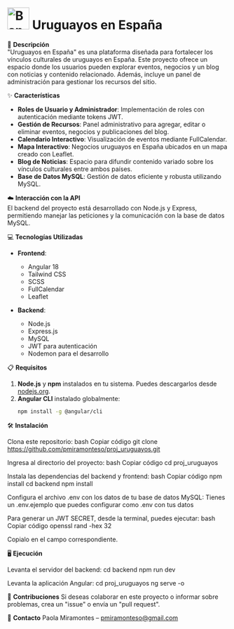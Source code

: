 # <img src="https://upload.wikimedia.org/wikipedia/commons/f/fe/Flag_of_Uruguay.svg" alt="Bandera de Uruguay" width="50"> Uruguayos en España

📄 **Descripción**  
"Uruguayos en España" es una plataforma diseñada para fortalecer los vínculos culturales de uruguayos en España. Este proyecto ofrece un espacio donde los usuarios pueden explorar eventos, negocios y un blog con noticias y contenido relacionado. Además, incluye un panel de administración para gestionar los recursos del sitio.

✨ **Características**  
- **Roles de Usuario y Administrador**: Implementación de roles con autenticación mediante tokens JWT.  
- **Gestión de Recursos**: Panel administrativo para agregar, editar o eliminar eventos, negocios y publicaciones del blog.  
- **Calendario Interactivo**: Visualización de eventos mediante FullCalendar.  
- **Mapa Interactivo**: Negocios uruguayos en España ubicados en un mapa creado con Leaflet.  
- **Blog de Noticias**: Espacio para difundir contenido variado sobre los vínculos culturales entre ambos países.  
- **Base de Datos MySQL**: Gestión de datos eficiente y robusta utilizando MySQL.  

☁️ **Interacción con la API**  
El backend del proyecto está desarrollado con Node.js y Express, permitiendo manejar las peticiones y la comunicación con la base de datos MySQL. 

💻 **Tecnologías Utilizadas**  
- **Frontend**:  
  - Angular 18  
  - Tailwind CSS  
  - SCSS  
  - FullCalendar  
  - Leaflet  

- **Backend**:  
  - Node.js  
  - Express.js  
  - MySQL  
  - JWT para autenticación  
  - Nodemon para el desarrollo  

📋 **Requisitos**  
1. **Node.js** y **npm** instalados en tu sistema. Puedes descargarlos desde [nodejs.org](https://nodejs.org/).  
2. **Angular CLI** instalado globalmente:  
   ```bash
   npm install -g @angular/cli

🛠️ **Instalación**

Clona este repositorio:
bash
Copiar código
git clone https://github.com/pmiramonteso/proj_uruguayos.git

Ingresa al directorio del proyecto:
bash
Copiar código
cd proj_uruguayos

Instala las dependencias del backend y frontend:
bash
Copiar código
npm install
cd backend
npm install

Configura el archivo .env con los datos de tu base de datos MySQL:
Tienes un .env.ejemplo que puedes configurar como .env con tus datos

Para generar un JWT SECRET, desde la terminal, puedes ejecutar:
bash
Copiar código
openssl rand -hex 32

Copialo en el campo correspondiente.

🖥️ **Ejecución**

Levanta el servidor del backend:
cd backend
npm run dev

Levanta la aplicación Angular:
cd proj_uruguayos
ng serve -o

🤝 **Contribuciones**
Si deseas colaborar en este proyecto o informar sobre problemas, crea un "issue" o envía un "pull request".

📧 **Contacto**
Paola Miramontes – pmiramonteso@gmail.com
